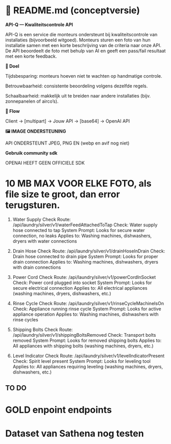 # 📄 README.md (conceptversie)

**API-Q — Kwaliteitscontrole API**

API-Q is een service die monteurs ondersteunt bij kwaliteitscontrole van installaties (bijvoorbeeld witgoed).
Monteurs sturen een foto van hun installatie samen met een korte beschrijving van de criteria naar onze API.
De API beoordeelt de foto met behulp van AI en geeft een pass/fail resultaat met een korte feedback.

**🎯 Doel**

Tijdsbesparing: monteurs hoeven niet te wachten op handmatige controle.

Betrouwbaarheid: consistente beoordeling volgens dezelfde regels.

Schaalbaarheid: makkelijk uit te breiden naar andere installaties (bijv. zonnepanelen of airco’s).

**🔀 Flow**

Client → [multipart] → Jouw API → [base64] → OpenAI API

**🖼️ IMAGE ONDERSTEUNING**

API ONDERSTEUNT JPEG, PNG EN (webp en avif nog niet)

**Gebruik community sdk**

OPENAI HEEFT GEEN OFFICIELE SDK



# 10 MB MAX VOOR ELKE FOTO, als file size te groot, dan error terugsturen. 



1. Water Supply Check
Route: /api/laundry/silver/v1/waterFeedAttachedToTap
Check: Water supply hose connected to tap
System Prompt: Looks for secure water connection, no leaks
Applies to: Washing machines, dishwashers, dryers with water connections

2. Drain Hose Check
Route: /api/laundry/silver/v1/drainHoseInDrain
Check: Drain hose connected to drain pipe
System Prompt: Looks for proper drain connection
Applies to: Washing machines, dishwashers, dryers with drain connections

3. Power Cord Check
Route: /api/laundry/silver/v1/powerCordInSocket
Check: Power cord plugged into socket
System Prompt: Looks for secure electrical connection
Applies to: All electrical appliances (washing machines, dryers, dishwashers, etc.)

4. Rinse Cycle Check
Route: /api/laundry/silver/v1/rinseCycleMachineIsOn
Check: Appliance running rinse cycle
System Prompt: Looks for active appliance operation
Applies to: Washing machines, dishwashers with rinse cycles

5. Shipping Bolts Check
Route: /api/laundry/silver/v1/shippingBoltsRemoved
Check: Transport bolts removed
System Prompt: Looks for removed shipping bolts
Applies to: All appliances with shipping bolts (washing machines, dryers, etc.)

6. Level Indicator Check
Route: /api/laundry/silver/v1/levelIndicatorPresent
Check: Spirit level present
System Prompt: Looks for leveling tool
Applies to: All appliances requiring leveling (washing machines, dryers, dishwashers, etc.)


## TO DO
# GOLD enpoint endpoints 
# Dataset van Sathena nog testen

